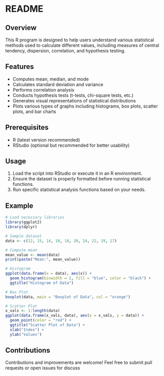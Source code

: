 # README

## Overview
This R program is designed to help users understand various statistical methods used to calculate different values, including measures of central tendency, dispersion, correlation, and hypothesis testing.

## Features
- Computes mean, median, and mode
- Calculates standard deviation and variance
- Performs correlation analysis
- Conducts hypothesis tests (t-tests, chi-square tests, etc.)
- Generates visual representations of statistical distributions
- Plots various types of graphs including histograms, box plots, scatter plots, and bar charts

## Prerequisites
- R (latest version recommended)
- RStudio (optional but recommended for better usability)

## Usage
1. Load the script into RStudio or execute it in an R environment.
2. Ensure the dataset is properly formatted before running statistical functions.
3. Run specific statistical analysis functions based on your needs.

## Example
```r
# Load necessary libraries
library(ggplot2)
library(dplyr)

# Sample dataset
data <- c(12, 15, 14, 10, 18, 20, 24, 22, 19, 17)

# Compute mean
mean_value <- mean(data)
print(paste("Mean:", mean_value))

# Histogram
ggplot(data.frame(x = data), aes(x)) +
  geom_histogram(binwidth = 2, fill = "blue", color = "black") +
  ggtitle("Histogram of Data")

# Box Plot
boxplot(data, main = "Boxplot of Data", col = "orange")

# Scatter Plot
x_vals <- 1:length(data)
ggplot(data.frame(x_vals, data), aes(x = x_vals, y = data)) +
  geom_point(color = "red") +
  ggtitle("Scatter Plot of Data") +
  xlab("Index") +
  ylab("Values")
```

## Contributions
Contributions and improvements are welcome! Feel free to submit pull requests or open issues for discuss
